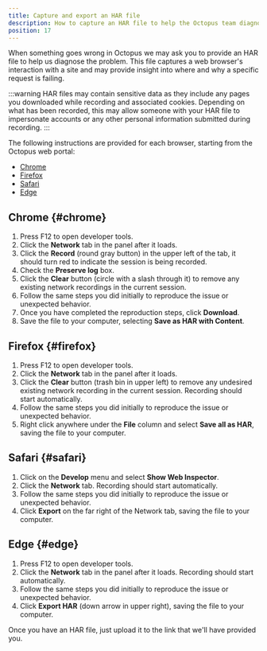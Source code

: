 ```yaml
---
title: Capture and export an HAR file
description: How to capture an HAR file to help the Octopus team diagnose problems when something unexpected happens.
position: 17
---
```


When something goes wrong in Octopus we may ask you to provide an HAR file to help us diagnose the problem. This file captures a web browser's interaction with a site and may provide insight into where and why a specific request is failing.

:::warning HAR files may contain sensitive data as they include any pages you downloaded while recording and associated cookies. Depending on what has been recorded, this may allow someone with your HAR file to impersonate accounts or any other personal information submitted during recording.
::: 

The following instructions are provided for each browser, starting from the Octopus web portal:
* [Chrome](#chrome)
* [Firefox](#firefox)
* [Safari](#safari)
* [Edge](#edge)

## Chrome {#chrome}
1. Press F12 to open developer tools.
2. Click the **Network** tab in the panel after it loads.
3. Click the **Record** (round gray button) in the upper left of the tab, it should turn red to indicate the session is being recorded.
4. Check the **Preserve log** box.
5. Click the **Clear** button (circle with a slash through it) to remove any existing network recordings in the current session.
6. Follow the same steps you did initially to reproduce the issue or unexpected behavior.
7. Once you have completed the reproduction steps, click **Download**.
8. Save the file to your computer, selecting **Save as HAR with Content**.

## Firefox {#firefox}
1. Press F12 to open developer tools.
3. Click the **Network** tab in the panel after it loads.
4. Click the **Clear** button (trash bin in upper left) to remove any undesired existing network recording in the current session. Recording should start automatically.
6. Follow the same steps you did initially to reproduce the issue or unexpected behavior.
7. Right click anywhere under the **File** column and select **Save all as HAR**, saving the file to your computer.

## Safari {#safari}
1. Click on the **Develop** menu and select **Show Web Inspector**.
2. Click the **Network** tab. Recording should start automatically.
3. Follow the same steps you did initially to reproduce the issue or unexpected behavior.
4. Click **Export** on the far right of the Network tab, saving the file to your computer.

## Edge {#edge}
1. Press F12 to open developer tools.
2. Click the **Network** tab in the panel after it loads. Recording should start automatically.
3. Follow the same steps you did initially to reproduce the issue or unexpected behavior.
4. Click **Export HAR** (down arrow in upper right), saving the file to your computer.


Once you have an HAR file, just upload it to the link that we'll have provided you.
